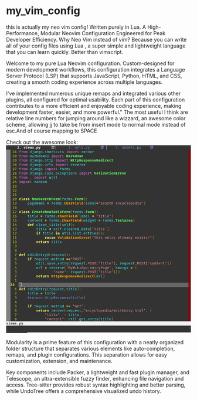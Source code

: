 # my_vim_config
this is actually my neo vim config! Written purely in Lua. A High-Performance, Modular Neovim Configuration Engineered for Peak Developer Efficiency.
Why Neo Vim instead of vim? Because you can write all of your config files using Lua , a super simple and lightweight language that you can learn quickly. Better than
vimscript.

Welcome to my pure Lua Neovim configuration. Custom-designed for modern development workflows, this configuration integrates a Language Server Protocol (LSP) that supports JavaScript, Python, HTML, and CSS, creating a smooth coding experience across multiple languages.

I've implemented numerous unique remaps and integrated various other plugins, all configured for optimal usability. Each part of this configuration contributes to a more efficient and enjoyable coding experience, making development faster, easier, and more powerful." The most useful I think are relative line numbers for jumping around like a wizzard, an awesome color scheme, allowing jj to take be from insert mode to normal mode instead of esc.And of course mapping <leader> to SPACE

Check out the awesome look:
![Neovim Setup](./neo_vim_snap.png)

Modularity is a prime feature of this configuration with a neatly organized folder structure that separates various elements like auto-completion, remaps, and plugin configurations. This separation allows for easy customization, extension, and maintenance.

Key components include Packer, a lightweight and fast plugin manager, and Telescope, an ultra-extensible fuzzy finder, enhancing file navigation and access. Tree-sitter provides robust syntax highlighting and better parsing, while UndoTree offers a comprehensive visualized undo history.
